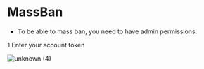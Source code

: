 # MassBan
* To be able to mass ban, you need to have admin permissions.

1.Enter your account token

![unknown (4)](https://user-images.githubusercontent.com/93740943/173681966-662186b5-5bad-4f20-a5f1-d10540bf6d53.png)
